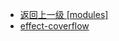 - [返回上一级 [modules]](web前端/工具库/Swiper/swiper-8.4.7/swiper/modules/)
- [effect-coverflow](web前端/工具库/Swiper/swiper-8.4.7/swiper/modules/effect-coverflow/)
